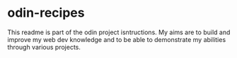 # odin-recipes

This readme is part of the odin project isntructions. My aims are to build and improve my web dev knowledge and to be able to demonstrate my abilities through various projects.